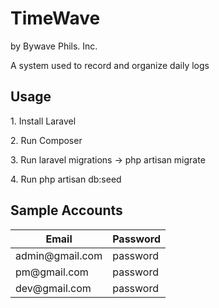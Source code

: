 <html>
	<h1>TimeWave</h1>
	<p>by Bywave Phils. Inc.</p>
	<p>A system used to record and organize daily logs</p>
	<h2>Usage</h2>
	<p> 1. Install Laravel</p>
	<p> 2. Run Composer</p>
	<p> 3. Run laravel migrations -> php artisan migrate</p>
	<p> 4. Run php artisan db:seed</p>
	<h2>Sample Accounts</h2>
	<table>
		<thead>
			<tr>
				<th>Email</th>
				<th>Password</th>
			</tr>
		</thead>
		<tbody>
			<tr>
				<td>admin@gmail.com</td>
				<td>password</td>
			</tr>
			<tr>
				<td>pm@gmail.com</td>
				<td>password</td>
			</tr>
			<tr>
				<td>dev@gmail.com</td>
				<td>password</td>
			</tr>
		</tbody>
	</table>
</html>
